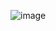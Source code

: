![image]({https://www.google.com/url?sa=i&url=https%3A%2F%2Fwww.reddit.com%2Fr%2Fwallpaper%2Fcomments%2Fokkzb3%2Fhello_world_python_html_c_3840_x_2160%2F&psig=AOvVaw1yp0n4PLyAZC-5C6YhZZen&ust=1652748288952000&source=images&cd=vfe&ved=0CAwQjRxqFwoTCIjK46rl4vcCFQAAAAAdAAAAABAJ})
